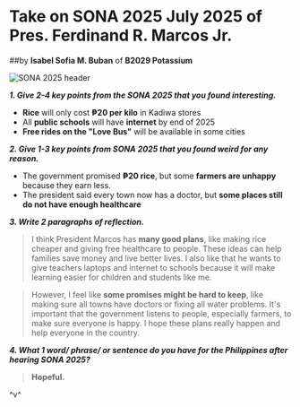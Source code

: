 # **Take on SONA 2025 July 2025 of Pres. Ferdinand R. Marcos Jr.**
##by **Isabel Sofia M. Buban** of **B2029 Potassium**

![SONA 2025 header](https://stateofthenation.gov.ph/wp-content/uploads/2025/07/sona_banner-2.jpeg)

_**1. Give 2-4 key points from the SONA 2025 that you found interesting.**_
* **Rice** will only cost **₱20 per kilo** in Kadiwa stores
* All **public schools** will have **internet** by end of 2025
* **Free rides on the "Love Bus"** will be available in some cities


_**2. Give 1-3 key points from SONA 2025 that you found weird for any reason.**_
* The government promised **₱20 rice**, but some **farmers are unhappy** because they earn less.
* The president said every town now has a doctor, but **some places still do not have enough healthcare**

_**3. Write 2 paragraphs of reflection.**_
> I think President Marcos has **many good plans**, like making rice cheaper and giving free healthcare to people. These ideas can help families save money and live better lives. I also like that he wants to give teachers laptops and internet to schools because it will make learning easier for children and students like me.

> However, I feel like **some promises might be hard to keep**, like making sure all towns have doctors or fixing all water problems. It's important that the government listens to people, especially farmers, to make sure everyone is happy. I hope these plans really happen and help everyone in the country.

_**4. What 1 word/ phrase/ or sentence do you have for the Philippines after hearing SONA 2025?**_
>**Hopeful.**

^v^
